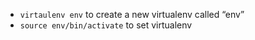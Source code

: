 * `virtaulenv env` to create a new virtualenv called “env”
* `source env/bin/activate` to set virtualenv
